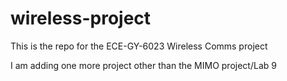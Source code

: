 # wireless-project
This is the repo for the ECE-GY-6023 Wireless Comms project 

I am adding one more project other than the MIMO project/Lab 9
